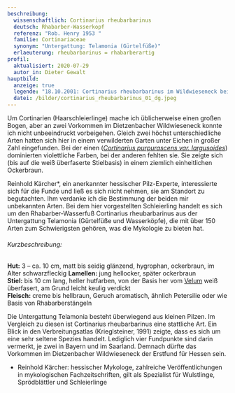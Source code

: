 ```yaml
---
beschreibung:
  wissenschaftlich: Cortinarius rheubarbarinus
  deutsch: Rhabarber-Wasserkopf
  referenz: "Rob. Henry 1953 "
  familie: Cortinariaceae
  synonym: "Untergattung: Telamonia (Gürtelfüße)"
  erlaeuterung: rheubarbarinus = rhabarberartig
profil:
  aktualisiert: 2020-07-29
  autor_in: Dieter Gewalt
hauptbild:
  anzeige: true
  legende: "18.10.2001: Cortinarius rheubarbarinus im Wildwieseneck bei Dietzenbach"
  datei: /bilder/cortinarius_rheubarbarinus_01_dg.jpeg
---
```

Um Cortinarien (Haarschleierlinge) mache ich üblicherweise einen großen Bogen, aber an zwei Vorkommen im Dietzenbacher Wildwieseneck konnte ich nicht unbeeindruckt vorbeigehen. Gleich zwei höchst unterschiedliche Arten hatten sich hier in einem verwilderten Garten unter Eichen in großer Zahl eingefunden. Bei der einen (*[Cortinarius purpurascens var. largusoides](/pilze/cortinarius-purpurascens-var-largusoides-purpurfleckender-klumpfuß)*) dominierten violettliche Farben, bei der anderen fehlten sie. Sie zeigte sich (bis auf die weiß überfaserte Stielbasis) in einem ziemlich einheitlichen Ockerbraun.

Reinhold Kärcher*, ein anerkannter hessischer Pilz-Experte, interessierte sich für die Funde und ließ es sich nicht nehmen, sie am Standort zu begutachten. Ihm verdanke ich die Bestimmung der beiden mir unbekannten Arten. Bei dem hier vorgestellten Schleierling handelt es sich um den Rhabarber-Wasserfuß Cortinarius rheubarbarinus aus der Untergattung Telamonia (Gürtelfüße und Wasserköpfe), die mit über 150 Arten zum Schwierigsten gehören, was die Mykologie zu bieten hat.

###### Kurzbeschreibung:

**Hut:** 3 – ca. 10 cm, matt bis seidig glänzend, hygrophan, ockerbraun, im Alter schwarzfleckig 
**Lamellen:** jung hellocker, später ockerbraun  
**Stiel:** bis 10 cm lang, heller hutfarben, von der Basis her vom [Velum](Velum "Glossar") weiß überfasert, am Grund leicht keulig verdickt  
**Fleisch:** creme bis hellbraun, Geruch aromatisch, ähnlich Petersilie oder wie Basis von Rhabarberstängeln

Die Untergattung Telamonia besteht überwiegend aus kleinen Pilzen. Im Vergleich zu diesen ist Cortinarius rheubarbarinus eine stattliche Art. Ein Blick in den Verbreitungsatlas (Krieglsteiner, 1991) zeigte, dass es sich um eine sehr seltene Spezies handelt. Lediglich vier Fundpunkte sind darin vermerkt, je zwei in Bayern und im Saarland. Demnach dürfte das Vorkommen im Dietzenbacher Wildwieseneck der Erstfund für Hessen sein.

* Reinhold Kärcher:  hessischer Mykologe, zahlreiche Veröffentlichungen in mykologischen Fachzeitschriften, gilt als Spezialist für Wulstlinge, Sprödblättler und Schleierlinge